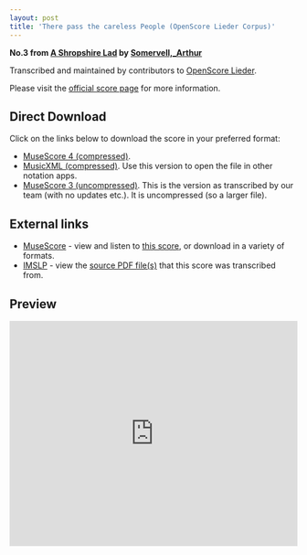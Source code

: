 ```yaml
---
layout: post
title: 'There pass the careless People (OpenScore Lieder Corpus)'
---
```


__No.3 from [A Shropshire Lad](https://fourscoreandmore.org/openscore/lieder/Somervell,_Arthur/A_Shropshire_Lad/) by [Somervell,_Arthur](https://fourscoreandmore.org/openscore/lieder/Somervell,_Arthur)__

Transcribed and maintained by contributors to [OpenScore Lieder].

Please visit the [official score page] for more information.

[official score page]: https://musescore.com/openscore-lieder-corpus/scores/6211069
[OpenScore Lieder]: https://musescore.com/openscore-lieder-corpus

## Direct Download

Click on the links below to download the score in your preferred format:
- [MuseScore 4 (compressed)](https://fourscoreandmore.org/openscore/lieder/Somervell,_Arthur/A_Shropshire_Lad/03_There_pass_the_careless_People.mscz).
- [MusicXML (compressed)](https://fourscoreandmore.org/openscore/lieder/Somervell,_Arthur/A_Shropshire_Lad/03_There_pass_the_careless_People.mxl). Use this version to open the file in other notation apps.
- [MuseScore 3 (uncompressed)](https://raw.githubusercontent.com/OpenScore/Lieder/refs/heads/main/scores/Somervell,_Arthur/A_Shropshire_Lad/03_There_pass_the_careless_People/lc6211069.mscx). This is the version as transcribed by our team (with no updates etc.). It is uncompressed (so a larger file).

## External links

- [MuseScore] - view and listen to [this score][MuseScore], or download in a variety of formats.
- [IMSLP] - view the [source PDF file(s)][IMSLP] that this score was transcribed from.

[MuseScore]: https://musescore.com/score/6211069
[IMSLP]: https://imslp.org/wiki/Special:ReverseLookup/529227

## Preview

<iframe width="100%" height="394" src="https://musescore.com/openscore-lieder-corpus/scores/6211069/embed" frameborder="0" allowfullscreen allow="autoplay; fullscreen"></iframe>
